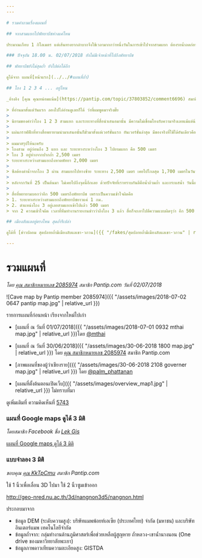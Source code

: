 ```yaml
---
---

# รวมคำถามเรื่องแผนที่

## จากสามแยกไปพัทยาบีชห่างแค่ไหน

ประมาณเกือบ 1 กิโลเมตร แต่เส้นทางยากลำบากจึงใช้เวลามากกว่าหนึ่งวันในการเข้าไปจากสามแยก ต้องรอน้ำลดก่อน

### ปัจจุบัน 18.00 น. 02/07/2018 ยังไม่มีเจ้าหน้าที่ไปถึงพัทยาบีช

## พัทยาบีชยังไม่สุดถ้ำ ยังไปต่อได้อีก

ดูได้จาก แผนที่[หน้าแรก](../../#แผนที่ถ้ำ)

## โถง 1 2 3 4 ... อยู่ไหน

_อ้างอิง [คุณ คุณหน่อมแน้ม](https://pantip.com/topic/37803852/comment6696) สมาชิก Pantip.com_

> ที่อ่านมาตั้งแต่วันแรก ลองไปไล่อ่านดูเลยก็ได้ ว่าที่ผมพูดมาจริงมั๊ย
>
> นิยามของคำว่าโถง 1 2 3 สามแยก และระยะทางที่สื่อนำเสนอมานั้น มีความไม่เชื่อมโยงกับความจริงเลยแม้แต่น้อย และไม่เชื่อมโยงกับคำที่นิยามไว้ของคณะทำงานและหน่วยซีล จนทำให้ผู้อ่านและเสพสื่ออย่างเรา ก็หลงทางกันไปด้วย
>
> แผ่นกราฟฟิกที่ทางสื่อพยายามนำมาเสนอนั้นก็มั่วมาตั้งแต่เวอร์ชั่นแรก ยันเวอร์ชั่นล่าสุด มีของจริงที่ใช้ได้อันเดียวคือที่ทางข่าวของสำนัก BBC ของอังกฤษนำเสนอ
>
> ผมมาสรุปให้นะครับ
> โถงสาม อยู่ก่อนถึง 3 แยก และ ระยะทางระหว่างโถง 3 ไปยามแยก คือ 500 เมตร
> โถง 3 อยู่ห่างจากปากถ้ำ 2,500 เมตร
> ระยะทางระหว่างสามแยกถึงหาดพัทยา 2,000 เมตร
>
> ซีลต้องดำน้ำจากโถง 3 ผ่าน สามแยกไปทางซ้าย ระยะทาง 2,500 เมตร เคยไปไกลสุด 1,700 เมตรในวันที่ 25 เหลืออีก 800 เมตร แต่ 800 เมตรหลังนี่ ลอดเข้าไปยากมาก ทางแคบและซับซ้อน (วันที่ 25 น้ำยังไม่เยอะเท่านี้ มีดำสลับเดินและช่วงท้ายต้องดำยาว)
>
> หลังจากวันที่ 25 เป็นต้นมา ไม่เคยไปถึงจุดนี้อีกเลย ด้วยปัจจัยที่เราทราบกันดีคือน้ำถ้วมถ้ำ และกระแสน้ำ วันนี้แผนการคือ 2,500 เมตรที่เหลือ วางถังทุกระยะ 25 เมตรเข้าไป (จากเดิม เดินสลับดำ แต่วันนี้เข้าไปต้องดำยาวเพราะระดับน้ำ) เลยต้องใช้ถังเยอะหน่อย และการเข้าไปน่าจะเป็นแบบไม่ใช้ถัง ฟรีไดรฟ เพราะมีถังแล้วลอดรูในถ้ำไม่ได้
>
> สื่อที่พยายามบอกว่าอีก 500 เมตรถึงพัทยาบีช เพราะเป็นความเข้าใจผิดคือ
> 1. ระยะทางระหว่างสามแยกถึงพัทยาบีชยาวแค่ 1 กม.
> 2. ตำแหน่งโถง 3 อยู่เลยสามแยกเข้าไปแล้ว 500 เมตร
> จาก 2 ความเข้าใจผิด เวลาที่ทีมทำงานรายงานข่าวว่าถึงโถง 3 แล้ว สื่อก็จะเอาไปตีความแบบผิดๆว่า อีก 500 เมตรจะพบเด็ก จะถึงพัทยาบีชแล้ว

## เมืองลับแลอยู่ตรงไหน สุดถ้ำรึเปล่า

ดูได้ที่ [ข่าวปลอม สุดปลายถ้ำมีเมืองลับแลเขา-วกวน]({{ "/fakes/สุดปลายถ้ำมีเมืองลับแลเขา-วกวน" | relative_url }})

---
```


# รวมแผนที่

_โดย [คุณ สมาชิกหมายเลข 2085974](https://pantip.com/topic/37803852/comment6808) สมาชิก Pantip.com วันที่ 02/07/2018_

![Cave map by Pantip member 2085974]({{ "/assets/images/2018-07-02 0647 pantip map.jpg" | relative_url }})

รายการแผนที่ก่อนหน้า เรียงจากใหม่ไปเก่า

* [แผนที่ ณ วันที่ 01/07/2018]({{ "/assets/images/2018-07-01 0932 mthai map.jpg" | relative_url }})โดย [@mthai](https://twitter.com/mthai/status/1013248965326733312)

* [แผนที่ ณ วันที่ 30/06/2018]({{ "/assets/images/30-06-2018 1800 map.jpg" | relative_url }}) โดย [คุณ สมาชิกหมายเลข 2085974](https://pantip.com/topic/37803852/comment5723) สมาชิก Pantip.com

* [ภาพแผนที่ของผู้ว่าเชียงราย]({{ "/assets/images/30-06-2018 2108 governer map.jpg" | relative_url }}) โดย [@palm_phattanan](https://twitter.com/palm_phattanan/status/1013061622783344641)

* [แผนที่ตั้งต้นตอนเปิดเว็บ]({{ "/assets/images/overview_map1.jpg" | relative_url }}) ไม่ทราบที่มา

ดูเพิ่มเติมที่ ความคิดเห็นที่ [5743](https://pantip.com/topic/37803852/comment5743)

### แผนที่ Google maps ดูได้ 3 มิติ

_โดยสมาชิก Facebook ชื่อ [Lek Gis](https://www.facebook.com/lekgis)_

[แผนที่ Google maps ดูได้ 3 มิติ](https://www.google.com/maps/d/viewer?mid=1XNbZ-QjjXkKxjtkfiKARvRfdh-JxBi3-)

### แบบจำลอง 3 มิติ

_ขอบคุณ [คุณ KkTpCmu](https://pantip.com/topic/37803852/comment6302) สมาชิก Pantip.com_

ใช้ 1 นิ้วเพื่อเลื่อน 3D ไปมา ใช้ 2 นิ้วซูมเข้าออก

<http://geo-nred.nu.ac.th/3d/nangnon3d5/nangnon.html>

ประกอบมาจาก
- ข้อมูล DEM (ระดับความสูง): บริษัทแมพพ้อยท์เอเซีย (ประเทศไทย) จำกัด (มหาชน) และบริษัทอินเตอร์แมพ เทคโนโลยีจำกัด
- ข้อมูลถ้ำจาก: กลุ่มทำงานด้านภูมิศาสตร์เพื่อช่วยเหลือผู้สูญหาย ถ้ำหลวง-เขาน้ำนางนอน (One drive ของมหาวิทยาลัยพะเยา)
- ข้อมูลภาพดาวเทียมความละเอียดสูง: GISTDA
